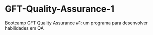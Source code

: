 # GFT-Quality-Assurance-1
Bootcamp GFT Quality Assurance #1: um programa para desenvolver habilidades em QA
